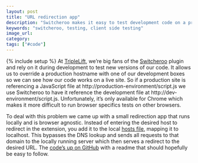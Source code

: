 ```yaml
---
layout: post
title: "URL redirection app"
description: "Switcheroo makes it easy to test development code on a production site by rewriting the URL but unfortunately it only works on Chrome."
keywords: "switcheroo, testing, client side testing"
image_url:
category:
tags: ["#code"]
---
```

{% include setup %}
At <a href="http://www.triplelift.com" target="_blank">TripleLift</a>, we’re big fans of the <a href="https://chrome.google.com/webstore/detail/switcheroo-redirector/cnmciclhnghalnpfhhleggldniplelbg?hl=en" target="_blank">Switcheroo</a> plugin and rely on it during development to test new versions of our code. It allows us to override a production hostname with one of our development boxes so we can see how our code works on a live site. So if a production site is referencing a JavaScript file at http://production-environment/script.js we use Switcheroo to have it reference the development file at http://dev-environment/script.js. Unfortunately, it’s only available for Chrome which makes it more difficult to run browser specifics tests on other browsers.

To deal with this problem we came up with a small redirection app that runs locally and is browser agnostic. Instead of entering the desired host to redirect in the extension, you add it to the local <a href="http://en.wikipedia.org/wiki/Hosts_%28file%29" target="_blank">hosts file</a>, mapping it to localhost. This bypasses the DNS lookup and sends all requests to that domain to the locally running server which then serves a redirect to the desired URL. The <a href="https://github.com/dangoldin/redirector" target="_blank">code’s up on GitHub</a> with a readme that should hopefully be easy to follow.